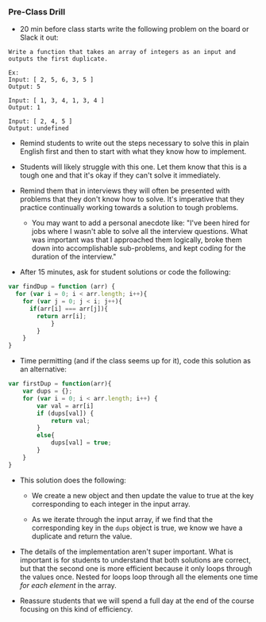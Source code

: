 ### Pre-Class Drill

* 20 min before class starts write the following problem on the board or Slack it out:

```
Write a function that takes an array of integers as an input and outputs the first duplicate.

Ex:
Input: [ 2, 5, 6, 3, 5 ]
Output: 5

Input: [ 1, 3, 4, 1, 3, 4 ]
Output: 1

Input: [ 2, 4, 5 ]
Output: undefined

```

* Remind students to write out the steps necessary to solve this in plain English first and then to start with what they know how to implement.

* Students will likely struggle with this one. Let them know that this is a tough one and that it's okay if they can't solve it immediately.

* Remind them that in interviews they will often be presented with problems that they don't know how to solve. It's imperative that they practice continually working towards a solution to tough problems.

  * You may want to add a personal anecdote like:
    "I've been hired for jobs where I wasn't able to solve all the interview questions. What was important was that I approached them logically, broke them down into accomplishable sub-problems, and kept coding for the duration of the interview."

* After 15 minutes, ask for student solutions or code the following:

```js
var findDup = function (arr) {
  for (var i = 0; i < arr.length; i++){
    for (var j = 0; j < i; j++){
      if(arr[i] === arr[j]){
        return arr[i];
            }
        }
    }
}
```

* Time permitting (and if the class seems up for it), code this solution as an alternative:

```js
var firstDup = function(arr){
	var dups = {};
	for (var i = 0; i < arr.length; i++) {
		var val = arr[i]
		if (dups[val]) {
			return val;
		}
		else{
			dups[val] = true;
		}
	}
}
```

* This solution does the following:

  * We create a new object and then update the value to true at the key corresponding to each integer in the input array. 

  * As we iterate through the input array, if we find that the corresponding key in the `dups` object is true, we know we have a duplicate and return the value. 

* The details of the implementation aren't super important. What is important is for students to understand that both solutions are correct, but that the second one is more efficient because it only loops through the values once. Nested for loops loop through all the elements one time *for each element* in the array.

* Reassure students that we will spend a full day at the end of the course focusing on this kind of efficiency.